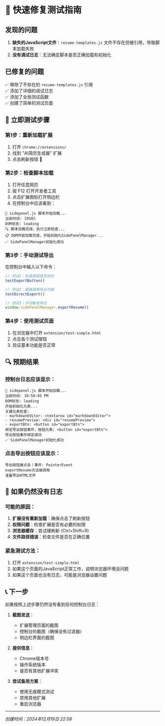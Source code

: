 # 🚀 快速修复测试指南

## 发现的问题
1. **缺失的JavaScript文件**：`resume-templates.js` 文件不存在但被引用，导致脚本加载失败
2. **没有调试日志**：无法确定脚本是否正确加载和初始化

## 已修复的问题
✅ 移除了不存在的 `resume-templates.js` 引用  
✅ 添加了详细的调试日志  
✅ 添加了全局测试函数  
✅ 创建了简单的测试页面  

## 🧪 立即测试步骤

### 第1步：重新加载扩展
1. 打开 `chrome://extensions/`
2. 找到 "AI简历生成器" 扩展
3. 点击刷新按钮 🔄

### 第2步：检查脚本加载
1. 打开任意网页
2. 按 F12 打开开发者工具
3. 点击扩展图标打开侧边栏
4. 在控制台中应该看到：
```
🚀 sidepanel.js 脚本开始加载...
当前时间: [时间]
DOM状态: loading
🔍 脚本加载完成，执行立即检查...
📋 DOM内容加载完成，开始初始化SidePanelManager...
✅ SidePanelManager初始化成功
```

### 第3步：手动测试导出
在控制台中输入以下命令：
```javascript
// 测试1：检查按钮是否存在
testExportButton()

// 测试2：直接调用导出功能
testDirectExport()

// 测试3：手动触发导出
window.sidePanelManager.exportResume()
```

### 第4步：使用测试页面
1. 在浏览器中打开 `extension/test-simple.html`
2. 点击各个测试按钮
3. 验证基本功能是否正常

## 🔍 预期结果

### 控制台日志应该显示：
```
🚀 sidepanel.js 脚本开始加载...
当前时间: 10:58:45 PM
DOM状态: loading
开始初始化元素...
关键元素检查:
- markdownEditor: <textarea id="markdownEditor">
- resumePreview: <div id="resumePreview">
- exportBtn: <button id="exportBtn">
绑定导出按钮事件，按钮元素: <button id="exportBtn">
导出按钮事件绑定成功
✅ SidePanelManager初始化成功
```

### 点击导出按钮应该显示：
```
导出按钮被点击！事件: PointerEvent
exportResume方法被调用
准备导出HTML文件
```

## 🚨 如果仍然没有日志

### 可能的原因：
1. **扩展没有重新加载**：确保点击了刷新按钮
2. **权限问题**：检查扩展是否有必要的权限
3. **浏览器缓存**：尝试硬刷新 (Ctrl+Shift+R)
4. **文件路径错误**：检查文件是否在正确位置

### 紧急测试方法：
1. 打开 `extension/test-simple.html`
2. 如果这个页面的JavaScript正常工作，说明浏览器环境没问题
3. 如果这个页面也没有日志，可能是浏览器设置问题

## 📞 下一步

如果按照上述步骤仍然没有看到任何控制台日志：

1. **截图发送**：
   - 扩展管理页面的截图
   - 控制台的截图（确保没有过滤器）
   - 侧边栏界面的截图

2. **提供信息**：
   - Chrome版本号
   - 操作系统版本
   - 是否有其他扩展冲突

3. **尝试备用方案**：
   - 使用无痕模式测试
   - 禁用其他扩展
   - 重启浏览器

---
*创建时间：2024年12月19日 22:58* 